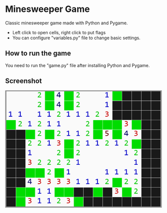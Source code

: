 # Minesweeper Game
Classic minesweeper game made with Python and Pygame.

* Left click to open cells, right click to put flags
* You can configure "variables.py" file to change basic settings. 
## How to run the game
You need  to run the "game.py" file after installing Python and Pygame.
## Screenshot
![minesweeper](minesweeper.PNG)
